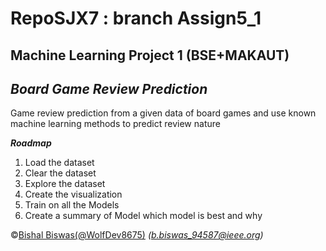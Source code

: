 # RepoSJX7 : branch Assign5_1
Machine Learning Project 1 (BSE+MAKAUT)
---
*Board Game Review Prediction* 
---
Game review prediction from a given data of board games
and use known machine learning methods to predict review nature 
 
__*Roadmap*__
1. Load the dataset
2. Clear the dataset
3. Explore the dataset
4. Create the visualization
5. Train on all the Models
6. Create a summary of Model which model is best and why

&copy;[Bishal Biswas(@WolfDev8675)](https://github.com/WolfDev8675)
_(b.biswas_94587@ieee.org)_
